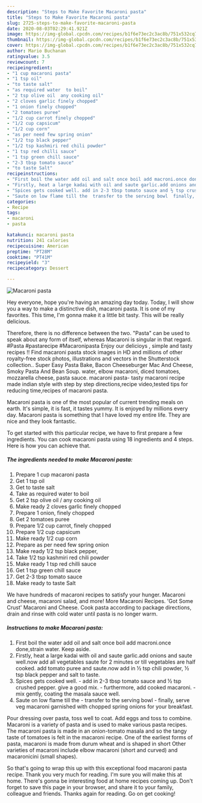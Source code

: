 ```yaml
---
description: "Steps to Make Favorite Macaroni pasta"
title: "Steps to Make Favorite Macaroni pasta"
slug: 2725-steps-to-make-favorite-macaroni-pasta
date: 2020-08-03T02:29:41.921Z
image: https://img-global.cpcdn.com/recipes/b1f6e73ec2c3ac8b/751x532cq70/macaroni-pasta-recipe-main-photo.jpg
thumbnail: https://img-global.cpcdn.com/recipes/b1f6e73ec2c3ac8b/751x532cq70/macaroni-pasta-recipe-main-photo.jpg
cover: https://img-global.cpcdn.com/recipes/b1f6e73ec2c3ac8b/751x532cq70/macaroni-pasta-recipe-main-photo.jpg
author: Mario Buchanan
ratingvalue: 3.5
reviewcount: 7
recipeingredient:
- "1 cup macaroni pasta"
- "1 tsp oil"
- "to taste salt"
- "as required water  to boil"
- "2 tsp olive oil  any cooking oil"
- "2 cloves garlic finely chopped"
- "1 onion finely chopped"
- "2 tomatoes puree"
- "1/2 cup carrot finely chopped"
- "1/2 cup capsicum"
- "1/2 cup corn"
- "as per need few spring onion"
- "1/2 tsp black pepper"
- "1/2 tsp kashmiri red chili powder"
- "1 tsp red chilli sauce"
- "1 tsp green chill sauce"
- "2-3 tbsp tomato sauce"
- "to taste Salt"
recipeinstructions:
- "First boil the water add oil and salt once boil add macroni.once done,strain water. Keep aside."
- "Firstly, heat a large kadai with oil and saute garlic.add onions and saute well.now add all vegetables saute for 2 minutes or till vegetables are half cooked. add tomato puree and saute.now add in ½ tsp chili powder, ½ tsp black pepper and salt to taste."
- "Spices gets cooked well. add in 2-3 tbsp tomato sauce and ½ tsp crushed pepper. give a good mix. furthermore, add cooked macaroni. mix gently, coating the masala sauce well."
- "Saute on low flame till the  transfer to the serving bowl  finally, serve veg macaroni garnished with chopped spring onions for your breakfast."
categories:
- Recipe
tags:
- macaroni
- pasta

katakunci: macaroni pasta 
nutrition: 241 calories
recipecuisine: American
preptime: "PT28M"
cooktime: "PT41M"
recipeyield: "3"
recipecategory: Dessert

---
```



![Macaroni pasta](https://img-global.cpcdn.com/recipes/b1f6e73ec2c3ac8b/751x532cq70/macaroni-pasta-recipe-main-photo.jpg)

Hey everyone, hope you're having an amazing day today. Today, I will show you a way to make a distinctive dish, macaroni pasta. It is one of my favorites. This time, I'm gonna make it a little bit tasty. This will be really delicious.

Therefore, there is no difference between the two. &#34;Pasta&#34; can be used to speak about any form of itself, whereas Macaroni is singular in that regard. #Pasta #pastarecipe #Macaronipasta Enjoy our delicioys , simple and tasty recipes !! Find macaroni pasta stock images in HD and millions of other royalty-free stock photos, illustrations and vectors in the Shutterstock collection.. Super Easy Pasta Bake, Bacon Cheeseburger Mac And Cheese, Smoky Pasta And Bean Soup. water, elbow macaroni, diced tomatoes, mozzarella cheese, pasta sauce. macaroni pasta- tasty macaroni recipe made indian style with step by step directions,recipe video,tested tips for reducing time,recipes of macaroni pasta.

Macaroni pasta is one of the most popular of current trending meals on earth. It's simple, it is fast, it tastes yummy. It is enjoyed by millions every day. Macaroni pasta is something that I have loved my entire life. They are nice and they look fantastic.


To get started with this particular recipe, we have to first prepare a few ingredients. You can cook macaroni pasta using 18 ingredients and 4 steps. Here is how you can achieve that.

<!--inarticleads1-->

##### The ingredients needed to make Macaroni pasta:

1. Prepare 1 cup macaroni pasta
1. Get 1 tsp oil
1. Get to taste salt
1. Take as required water  to boil
1. Get 2 tsp olive oil / any cooking oil
1. Make ready 2 cloves garlic finely chopped
1. Prepare 1 onion, finely chopped
1. Get 2 tomatoes puree
1. Prepare 1/2 cup carrot, finely chopped
1. Prepare 1/2 cup capsicum
1. Make ready 1/2 cup corn
1. Prepare as per need few spring onion
1. Make ready 1/2 tsp black pepper,
1. Take 1/2 tsp kashmiri red chili powder
1. Make ready 1 tsp red chilli sauce
1. Get 1 tsp green chill sauce
1. Get 2-3 tbsp tomato sauce
1. Make ready to taste Salt


We have hundreds of macaroni recipes to satisfy your hunger. Macaroni and cheese, macaroni salad, and more! More Macaroni Recipes. &#39;Got Some Crust&#39; Macaroni and Cheese. Cook pasta according to package directions, drain and rinse with cold water until pasta is no longer warm. 

<!--inarticleads2-->

##### Instructions to make Macaroni pasta:

1. First boil the water add oil and salt once boil add macroni.once done,strain water. Keep aside.
1. Firstly, heat a large kadai with oil and saute garlic.add onions and saute well.now add all vegetables saute for 2 minutes or till vegetables are half cooked. add tomato puree and saute.now add in ½ tsp chili powder, ½ tsp black pepper and salt to taste.
1. Spices gets cooked well. - add in 2-3 tbsp tomato sauce and ½ tsp crushed pepper. give a good mix. - furthermore, add cooked macaroni. - mix gently, coating the masala sauce well.
1. Saute on low flame till the  - transfer to the serving bowl  - finally, serve veg macaroni garnished with chopped spring onions for your breakfast.


Pour dressing over pasta, toss well to coat. Add eggs and toss to combine. Macaroni is a variety of pasta and is used to make various pasta recipes. The macaroni pasta is made in an onion-tomato masala and so the tangy taste of tomatoes is felt in the macaroni recipe. One of the earliest forms of pasta, macaroni is made from durum wheat and is shaped in short Other varieties of macaroni include elbow macaroni (short and curved) and macaronicini (small shapes). 

So that's going to wrap this up with this exceptional food macaroni pasta recipe. Thank you very much for reading. I'm sure you will make this at home. There's gonna be interesting food at home recipes coming up. Don't forget to save this page in your browser, and share it to your family, colleague and friends. Thanks again for reading. Go on get cooking!
